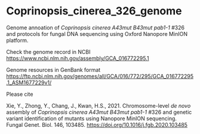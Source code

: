 # Coprinopsis_cinerea_326_genome

Genome annoation of <i>Coprinopsis cinerea A43mut B43mut pab1-1</i> #326 and protocols for fungal DNA sequencing using Oxford Nanopore MinION platform.

Check the genome record in NCBI https://www.ncbi.nlm.nih.gov/assembly/GCA_016772295.1 

Genome resources in GenBank format https://ftp.ncbi.nlm.nih.gov/genomes/all/GCA/016/772/295/GCA_016772295.1_ASM1677229v1/


Please cite

Xie, Y., Zhong, Y., Chang, J., Kwan, H.S., 2021. Chromosome-level <i>de novo</i> assembly of <i>Coprinopsis cinerea A43mut B43mut pab1-1</i> #326 and genetic variant identification of mutants using Nanopore MinION sequencing. Fungal Genet. Biol. 146, 103485. https://doi.org/10.1016/j.fgb.2020.103485
